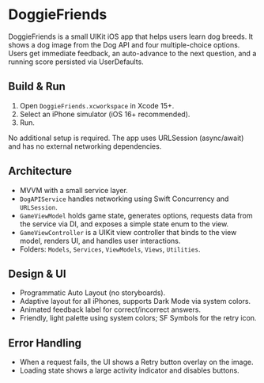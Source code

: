 # DoggieFriends

DoggieFriends is a small UIKit iOS app that helps users learn dog breeds. It shows a dog image from the Dog API and four multiple-choice options. Users get immediate feedback, an auto-advance to the next question, and a running score persisted via UserDefaults.

## Build & Run

1. Open `DoggieFriends.xcworkspace` in Xcode 15+.
2. Select an iPhone simulator (iOS 16+ recommended).
3. Run.

No additional setup is required. The app uses URLSession (async/await) and has no external networking dependencies.

## Architecture

- MVVM with a small service layer.
- `DogAPIService` handles networking using Swift Concurrency and `URLSession`.
- `GameViewModel` holds game state, generates options, requests data from the service via DI, and exposes a simple state enum to the view.
- `GameViewController` is a UIKit view controller that binds to the view model, renders UI, and handles user interactions.
- Folders: `Models`, `Services`, `ViewModels`, `Views`, `Utilities`.

## Design & UI

- Programmatic Auto Layout (no storyboards).
- Adaptive layout for all iPhones, supports Dark Mode via system colors.
- Animated feedback label for correct/incorrect answers.
- Friendly, light palette using system colors; SF Symbols for the retry icon.

## Error Handling

- When a request fails, the UI shows a Retry button overlay on the image.
- Loading state shows a large activity indicator and disables buttons.
